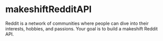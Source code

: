# makeshiftRedditAPI
Reddit is a network of communities where people can dive into their interests, hobbies, and passions. Your goal is to build a makeshift Reddit API.
